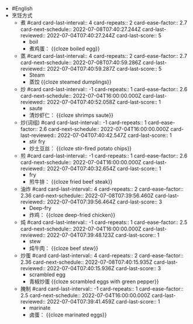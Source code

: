 - #English
- 烹饪方式
	- 煮 #card
	  card-last-interval:: 4
	  card-repeats:: 2
	  card-ease-factor:: 2.7
	  card-next-schedule:: 2022-07-08T07:40:27.244Z
	  card-last-reviewed:: 2022-07-04T07:40:27.244Z
	  card-last-score:: 5
		- boil
		- 煮鸡蛋： {{cloze boiled egg}}
	- 蒸 #card
	  card-last-interval:: 4
	  card-repeats:: 2
	  card-ease-factor:: 2.7
	  card-next-schedule:: 2022-07-08T07:40:59.286Z
	  card-last-reviewed:: 2022-07-04T07:40:59.287Z
	  card-last-score:: 5
		- Steam
		- 蒸饺 {{cloze steamed dumplings}}
	- 炒 #card
	  card-last-interval:: -1
	  card-repeats:: 1
	  card-ease-factor:: 2.6
	  card-next-schedule:: 2022-07-04T16:00:00.000Z
	  card-last-reviewed:: 2022-07-04T07:40:52.058Z
	  card-last-score:: 1
		- saute
		- 清炒虾仁： {{cloze shrimps saute}}
	- 炒(词组) #card
	  card-last-interval:: -1
	  card-repeats:: 1
	  card-ease-factor:: 2.6
	  card-next-schedule:: 2022-07-04T16:00:00.000Z
	  card-last-reviewed:: 2022-07-04T07:40:42.547Z
	  card-last-score:: 1
		- stir fry
		- 炒土豆丝： {{cloze stir-fired potato chips}}
	- 煎 #card
	  card-last-interval:: -1
	  card-repeats:: 1
	  card-ease-factor:: 2.6
	  card-next-schedule:: 2022-07-04T16:00:00.000Z
	  card-last-reviewed:: 2022-07-04T07:40:32.654Z
	  card-last-score:: 1
		- fry
		- 煎牛排： {{cloze fried beef steak}}
	- 油炸 #card
	  card-last-interval:: 4
	  card-repeats:: 2
	  card-ease-factor:: 2.36
	  card-next-schedule:: 2022-07-08T07:39:56.460Z
	  card-last-reviewed:: 2022-07-04T07:39:56.464Z
	  card-last-score:: 3
		- Deep-fry
		- 炸鸡： {{cloze deep-fried chicken}}
	- 炖 #card
	  card-last-interval:: -1
	  card-repeats:: 1
	  card-ease-factor:: 2.5
	  card-next-schedule:: 2022-07-04T16:00:00.000Z
	  card-last-reviewed:: 2022-07-04T07:39:48.123Z
	  card-last-score:: 1
		- stew
		- 炖牛肉： {{cloze beef stew}}
	- 炒蛋 #card
	  card-last-interval:: 4
	  card-repeats:: 2
	  card-ease-factor:: 2.36
	  card-next-schedule:: 2022-07-08T07:40:15.935Z
	  card-last-reviewed:: 2022-07-04T07:40:15.936Z
	  card-last-score:: 3
		- scrambled egg
		- 青椒炒蛋 {{cloze scrambled eggs with green pepper}}
	- 腌制 #card
	  card-last-interval:: -1
	  card-repeats:: 1
	  card-ease-factor:: 2.5
	  card-next-schedule:: 2022-07-04T16:00:00.000Z
	  card-last-reviewed:: 2022-07-04T07:39:41.459Z
	  card-last-score:: 1
		- marinate
		- 卤蛋： {{cloze marinated eggs}}